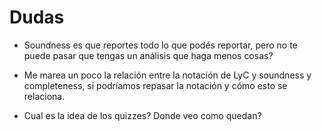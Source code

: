 # Dudas

- Soundness es que reportes todo lo que podés reportar, pero no te puede pasar
  que tengas un análisis que haga menos cosas?

- Me marea un poco la relación entre la notación de LyC y soundness y
  completeness, si podríamos repasar la notación y cómo esto se relaciona.

- Cual es la idea de los quizzes? Donde veo como quedan?
